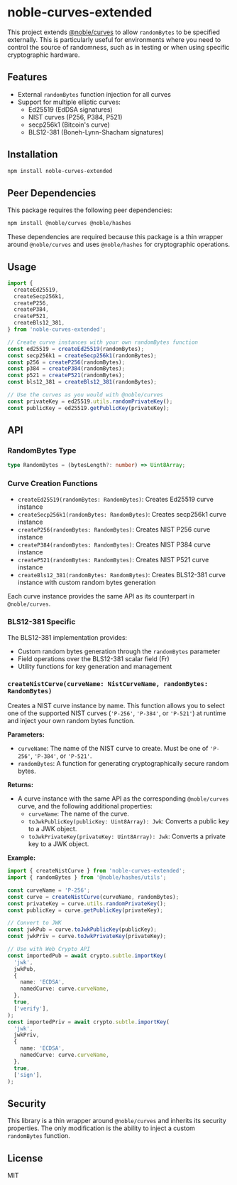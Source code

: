 # noble-curves-extended

This project extends [@noble/curves](https://github.com/paulmillr/noble-curves) to allow `randomBytes` to be specified externally. This is particularly useful for environments where you need to control the source of randomness, such as in testing or when using specific cryptographic hardware.

## Features

- External `randomBytes` function injection for all curves
- Support for multiple elliptic curves:
  - Ed25519 (EdDSA signatures)
  - NIST curves (P256, P384, P521)
  - secp256k1 (Bitcoin's curve)
  - BLS12-381 (Boneh-Lynn-Shacham signatures)

## Installation

```bash
npm install noble-curves-extended
```

## Peer Dependencies

This package requires the following peer dependencies:

```bash
npm install @noble/curves @noble/hashes
```

These dependencies are required because this package is a thin wrapper around `@noble/curves` and uses `@noble/hashes` for cryptographic operations.

## Usage

```typescript
import {
  createEd25519,
  createSecp256k1,
  createP256,
  createP384,
  createP521,
  createBls12_381,
} from 'noble-curves-extended';

// Create curve instances with your own randomBytes function
const ed25519 = createEd25519(randomBytes);
const secp256k1 = createSecp256k1(randomBytes);
const p256 = createP256(randomBytes);
const p384 = createP384(randomBytes);
const p521 = createP521(randomBytes);
const bls12_381 = createBls12_381(randomBytes);

// Use the curves as you would with @noble/curves
const privateKey = ed25519.utils.randomPrivateKey();
const publicKey = ed25519.getPublicKey(privateKey);
```

## API

### RandomBytes Type

```typescript
type RandomBytes = (bytesLength?: number) => Uint8Array;
```

### Curve Creation Functions

- `createEd25519(randomBytes: RandomBytes)`: Creates Ed25519 curve instance
- `createSecp256k1(randomBytes: RandomBytes)`: Creates secp256k1 curve instance
- `createP256(randomBytes: RandomBytes)`: Creates NIST P256 curve instance
- `createP384(randomBytes: RandomBytes)`: Creates NIST P384 curve instance
- `createP521(randomBytes: RandomBytes)`: Creates NIST P521 curve instance
- `createBls12_381(randomBytes: RandomBytes)`: Creates BLS12-381 curve instance with custom random bytes generation

Each curve instance provides the same API as its counterpart in `@noble/curves`.

### BLS12-381 Specific

The BLS12-381 implementation provides:

- Custom random bytes generation through the `randomBytes` parameter
- Field operations over the BLS12-381 scalar field (Fr)
- Utility functions for key generation and management

### `createNistCurve(curveName: NistCurveName, randomBytes: RandomBytes)`

Creates a NIST curve instance by name. This function allows you to select one of the supported NIST curves (`'P-256'`, `'P-384'`, or `'P-521'`) at runtime and inject your own random bytes function.

**Parameters:**

- `curveName`: The name of the NIST curve to create. Must be one of `'P-256'`, `'P-384'`, or `'P-521'`.
- `randomBytes`: A function for generating cryptographically secure random bytes.

**Returns:**

- A curve instance with the same API as the corresponding `@noble/curves` curve, and the following additional properties:
  - `curveName`: The name of the curve.
  - `toJwkPublicKey(publicKey: Uint8Array): Jwk`: Converts a public key to a JWK object.
  - `toJwkPrivateKey(privateKey: Uint8Array): Jwk`: Converts a private key to a JWK object.

**Example:**

```typescript
import { createNistCurve } from 'noble-curves-extended';
import { randomBytes } from '@noble/hashes/utils';

const curveName = 'P-256';
const curve = createNistCurve(curveName, randomBytes);
const privateKey = curve.utils.randomPrivateKey();
const publicKey = curve.getPublicKey(privateKey);

// Convert to JWK
const jwkPub = curve.toJwkPublicKey(publicKey);
const jwkPriv = curve.toJwkPrivateKey(privateKey);

// Use with Web Crypto API
const importedPub = await crypto.subtle.importKey(
  'jwk',
  jwkPub,
  {
    name: 'ECDSA',
    namedCurve: curve.curveName,
  },
  true,
  ['verify'],
);
const importedPriv = await crypto.subtle.importKey(
  'jwk',
  jwkPriv,
  {
    name: 'ECDSA',
    namedCurve: curve.curveName,
  },
  true,
  ['sign'],
);
```

## Security

This library is a thin wrapper around `@noble/curves` and inherits its security properties. The only modification is the ability to inject a custom `randomBytes` function.

## License

MIT
